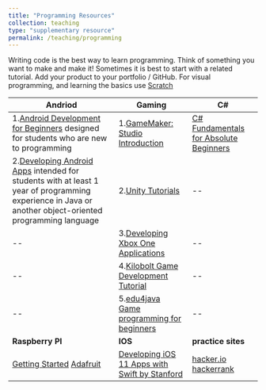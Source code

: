 ```yaml
---
title: "Programming Resources"
collection: teaching
type: "supplementary resource"
permalink: /teaching/programming
---
```

Writing code is the best way to learn programming.
Think of something you want to make and make it!
Sometimes it is best to start with a related tutorial. 
Add your product to your portfolio / GitHub.
For visual programming, and learning the basics use [Scratch](https://www.google.com/url?q=https%3A%2F%2Fscratch.mit.edu%2F&sa=D) 

|**Andriod**|**Gaming**|**C#**|
|-----------|----------|------|
|1.[Android Development for Beginners](https://www.google.com/url?q=https%3A%2F%2Fclassroom.udacity.com%2Fcourses%2Fud837&sa=D&sntz=1&usg=AFQjCNFeH-9Vz4lke1PY9N4WbhBUMQ2DKQ) designed for students who are new to programming|1.[GameMaker: Studio Introduction](http://www.google.com/url?q=http%3A%2F%2Fwww.yoyogames.com%2Flearn&sa=D&sntz=1&usg=AFQjCNHOEJmNvoPvyfWu3BhLhML8NhTygw)|[C# Fundamentals for Absolute Beginners](https://www.google.com/url?q=https%3A%2F%2Fmva.microsoft.com%2Fen-us%2Ftraining-courses%2Fc-fundamentals-for-absolute-beginners-16169%3Fl%3DLvld4EQIC_2706218949&sa=D&sntz=1&usg=AFQjCNGLXf0BMQmVPFKZAGJ4bXRwpb-CRw)|
|2.[Developing Android Apps](https://www.google.com/url?q=https%3A%2F%2Fwww.udacity.com%2Fcourse%2Fdeveloping-android-apps--ud853&sa=D&sntz=1&usg=AFQjCNH8MAmzG0kGqWywOdi8nLUWoJ8qvw) intended for students with at least 1 year of programming experience in Java or another object-oriented programming language|2.[Unity Tutorials](https://www.google.com/url?q=https%3A%2F%2Funity3d.com%2Flearn%2Ftutorials%2Fs%2Finteractive-tutorials&sa=D&sntz=1&usg=AFQjCNF88otz2mGf7QcYETEua4AYPR45jw)|--|
|--|3.[Developing Xbox One Applications](https://www.google.com/url?q=https%3A%2F%2Fmva.microsoft.com%2Fen-US%2Ftraining-courses%2Fdeveloping-xbox-one-applications-16860%3Fl%3D45LGROf9C_7206218965&sa=D&sntz=1&usg=AFQjCNE_7IPCyAscphV882YJCCvC2MDCOg)|--|
|--|4.[Kilobolt Game Development Tutorial](http://www.google.com/url?q=http%3A%2F%2Fwww.kilobolt.com%2Fgame-development-tutorial.html&sa=D&sntz=1&usg=AFQjCNEeZvYqzyr7MspAUYwL_TchGa9AiQ)|--|
|--|5.[edu4java Game programming for beginners](http://www.google.com/url?q=http%3A%2F%2Fwww.edu4java.com%2Fen%2Fgame%2Fgame0-en.html&sa=D&sntz=1&usg=AFQjCNFNSXrG9gikOnt85S0BKovxHC80Wg)|--|
|**Raspberry PI**|**IOS**|**practice sites**|
|[Getting Started](https://www.google.com/url?q=https%3A%2F%2Fprojects.raspberrypi.org%2Fen%2Fprojects%2Fraspberry-pi-getting-started&sa=D&sntz=1&usg=AFQjCNHFQjGy8M0cJwAHER6L8N2mI4iWCA) [Adafruit](https://www.google.com/url?q=https%3A%2F%2Flearn.adafruit.com%2Fadafruit-io-house-lights-and-temperature&sa=D&sntz=1&usg=AFQjCNGnQ3HB8gr-edH0xB3JBSWXqTkIew)|[Developing iOS 11 Apps with Swift by Stanford](https://www.google.com/url?q=https%3A%2F%2Fitunes.apple.com%2Fus%2Fcourse%2Fdeveloping-ios-11-apps-with-swift%2Fid1309275316&sa=D&sntz=1&usg=AFQjCNEwe4lDFkrUC8AvbpzbjFXvAPSBuA)|[hacker.io](https://www.google.com/url?q=https%3A%2F%2Fhackr.io%2F&sa=D&sntz=1&usg=AFQjCNHR3abUv__chMDOQeq8Ua2TnS2NuA) [hackerrank](https://www.hackerrank.com/)|
